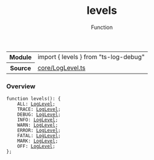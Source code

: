 <header class="symbol-info-header">    <h1 id="levels">levels</h1>    <label class="symbol-info-type-label function">Function</label>      </header>
<section class="symbol-info">      <table class="is-full-width">        <tbody>        <tr>          <th>Module</th>          <td>            <div class="lang-typescript">                <span class="token keyword">import</span> { levels }                 <span class="token keyword">from</span>                 <span class="token string">"ts-log-debug"</span>                            </div>          </td>        </tr>        <tr>          <th>Source</th>          <td>            <a href="https://github.com/romakita/log-debug/blob/v5.0.0/src/core/LogLevel.ts#L0-L0">                core/LogLevel.ts            </a>        </td>        </tr>                </tbody>      </table>    </section>

### Overview

<pre><code class="typescript-lang">function <span class="token function">levels</span><span class="token punctuation">(</span><span class="token punctuation">)</span><span class="token punctuation">:</span> <span class="token punctuation">{</span>
    ALL<span class="token punctuation">:</span> <a href="#api/common/core/loglevel"><span class="token">LogLevel</span></a><span class="token punctuation">;</span>
    TRACE<span class="token punctuation">:</span> <a href="#api/common/core/loglevel"><span class="token">LogLevel</span></a><span class="token punctuation">;</span>
    DEBUG<span class="token punctuation">:</span> <a href="#api/common/core/loglevel"><span class="token">LogLevel</span></a><span class="token punctuation">;</span>
    INFO<span class="token punctuation">:</span> <a href="#api/common/core/loglevel"><span class="token">LogLevel</span></a><span class="token punctuation">;</span>
    WARN<span class="token punctuation">:</span> <a href="#api/common/core/loglevel"><span class="token">LogLevel</span></a><span class="token punctuation">;</span>
    ERROR<span class="token punctuation">:</span> <a href="#api/common/core/loglevel"><span class="token">LogLevel</span></a><span class="token punctuation">;</span>
    FATAL<span class="token punctuation">:</span> <a href="#api/common/core/loglevel"><span class="token">LogLevel</span></a><span class="token punctuation">;</span>
    MARK<span class="token punctuation">:</span> <a href="#api/common/core/loglevel"><span class="token">LogLevel</span></a><span class="token punctuation">;</span>
    OFF<span class="token punctuation">:</span> <a href="#api/common/core/loglevel"><span class="token">LogLevel</span></a><span class="token punctuation">;</span>
<span class="token punctuation">}</span><span class="token punctuation">;</span>
</code></pre>
